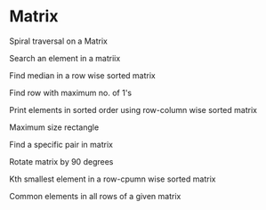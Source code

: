 # Matrix

Spiral traversal on a Matrix

Search an element in a matriix

Find median in a row wise sorted matrix

Find row with maximum no. of 1's

Print elements in sorted order using row-column wise sorted matrix

Maximum size rectangle

Find a specific pair in matrix

Rotate matrix by 90 degrees

Kth smallest element in a row-cpumn wise sorted matrix

Common elements in all rows of a given matrix
